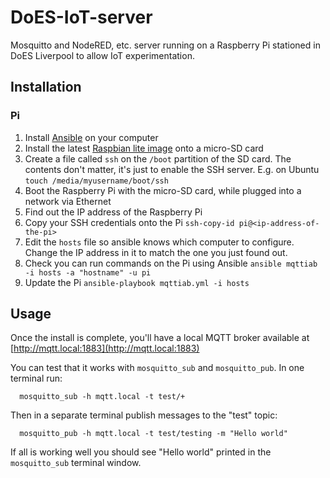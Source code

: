 # DoES-IoT-server
Mosquitto and NodeRED, etc. server running on a Raspberry Pi stationed in DoES Liverpool to allow IoT experimentation.

## Installation

### Pi

1. Install [Ansible](https://www.ansible.com/get-started) on your computer
1. Install the latest [Raspbian lite image](https://www.raspberrypi.org/downloads/raspbian/) onto a micro-SD card
1. Create a file called `ssh` on the `/boot` partition of the SD card.  The contents don't matter, it's just to enable the SSH server.  E.g. on Ubuntu `touch /media/myusername/boot/ssh`
1. Boot the Raspberry Pi with the micro-SD card, while plugged into a network via Ethernet
1. Find out the IP address of the Raspberry Pi
1. Copy your SSH credentials onto the Pi
  ```ssh-copy-id pi@<ip-address-of-the-pi>```
1. Edit the ```hosts``` file so ansible knows which computer to configure.  Change the IP address in it to match the one you just found out.
1. Check you can run commands on the Pi using Ansible
   ```ansible mqttiab -i hosts -a "hostname" -u pi```
1. Update the Pi
   ```ansible-playbook mqttiab.yml -i hosts```

## Usage

Once the install is complete, you'll have a local MQTT broker available at [http://mqtt.local:1883](http://mqtt.local:1883)

You can test that it works with `mosquitto_sub` and `mosquitto_pub`.  In one terminal run:

```
  mosquitto_sub -h mqtt.local -t test/+
```

Then in a separate terminal publish messages to the "test" topic:

```
  mosquitto_pub -h mqtt.local -t test/testing -m "Hello world"
```

If all is working well you should see "Hello world" printed in the `mosquitto_sub` terminal window.

